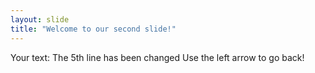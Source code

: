 ```yaml
---
layout: slide
title: "Welcome to our second slide!"
---
```

Your text: The 5th line has been changed
Use the left arrow to go back!

